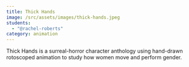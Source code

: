 ```yaml
---
title: Thick Hands
image: /src/assets/images/thick-hands.jpeg
students:
  - "@rachel-roberts"
category: animation
---
```

Thick Hands is a surreal-horror character anthology using hand-drawn rotoscoped animation to study how women move and perform gender.
